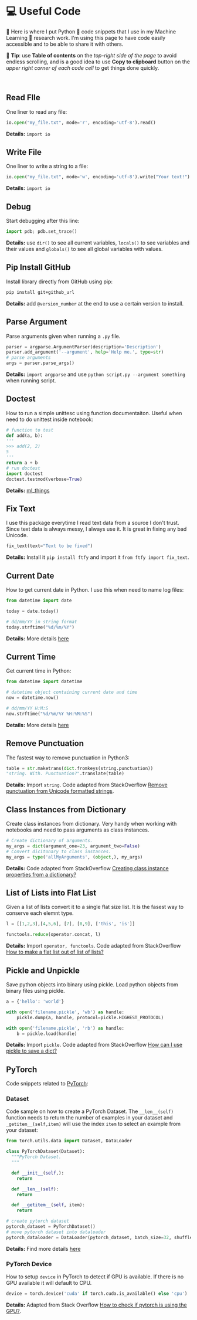 # **:computer: Useful Code**


:mag_right:  Here is where I put Python :snake: code snippets that I use in my Machine Learning :robot: research work. I'm using this page to have code easily accessible  and to be able to share it with others. 


:electric_plug: **Tip**: use **Table of contents** on the *top-right side of the page* to avoid endless scrolling, and is a good idea to use **Copy to clipboard** button on the *upper right corner of each code cell* to get things done quickly.

<br>


## **Read FIle**

One liner to read any file:

```python
io.open("my_file.txt", mode='r', encoding='utf-8').read()
```
**Details:** `import io`


## **Write File**

One liner to write a string to a file:

```python
io.open("my_file.txt", mode='w', encoding='utf-8').write("Your text!")
```
**Details:** `import io`


## **Debug**

Start debugging after this line: 
```python
import pdb; pdb.set_trace()
```
**Details:** use  `dir()` to see all current variables, `locals()` to see variables and their values and  `globals()` to see all global variables with values.


## **Pip Install GitHub**

Install library directly from GitHub using pip:
```bash
pip install git+github_url
```
**Details:** add `@version_number` at the end to use a certain version to install.


## **Parse Argument**
Parse arguments given when running a `.py` file.
```python
parser = argparse.ArgumentParser(description='Description')
parser.add_argument('--argument', help='Help me.', type=str)
# parse arguments
args = parser.parse_args()
```
**Details:** `import argparse` and use `python script.py --argument something` when running script.


## **Doctest**

How to run a simple unittesc using function documentaiton. Useful when need to do unittest inside notebook:
```python
# function to test
def add(a, b):
'''
>>> add(2, 2)
5
'''
return a + b
# run doctest
import doctest
doctest.testmod(verbose=True)
```
**Details:** [ml_things]()



## **Fix Text**

I use this package everytime I read text data from a source I don't trust. Since text data is always messy, I always use it. It is great in fixing any bad Unicode.

```python
fix_text(text="Text to be fixed")
```
**Details:** Install it `pip install ftfy` and import it `from ftfy import fix_text`.

## **Current Date**

How to get current date in Python. I use this when need to name log files:
```python
from datetime import date

today = date.today()

# dd/mm/YY in string format
today.strftime("%d/%m/%Y")
```
**Details:** More details [here](https://www.programiz.com/python-programming/datetime/current-datetime)


## **Current Time**

Get current time in Python:

```python
from datetime import datetime

# datetime object containing current date and time
now = datetime.now()

# dd/mm/YY H:M:S
now.strftime("%d/%m/%Y %H:%M:%S")
```
**Details:** More details [here](https://www.programiz.com/python-programming/datetime/current-datetime)



## **Remove Punctuation**

The fastest way to remove punctuation in Python3:

```python
table = str.maketrans(dict.fromkeys(string.punctuation))
"string. With. Punctuation?".translate(table) 
```
**Details:** Import `string`. Code adapted from StackOverflow [Remove punctuation from Unicode formatted strings](https://stackoverflow.com/questions/11066400/remove-punctuation-from-unicode-formatted-strings/11066687#11066687).


## **Class Instances from Dictionary**

Create class instances from dictionary. Very handy when working with notebooks and need to pass arguments as class instances.

```python
# Create dictionary of arguments.
my_args = dict(argument_one=23, argument_two=False)
# Convert dicitonary to class instances.
my_args = type('allMyArguments', (object,), my_args)
```

**Details:** Code adapted from StackOverflow [Creating class instance properties from a dictionary?](https://stackoverflow.com/a/1639215/11281368)


## **List of Lists into Flat List**

Given a list of lists convert it to a single flat size list. It is the fasest way to conserve each elemnt type.

```python
l = [[1,2,3],[4,5,6], [7], [8,9], ['this', 'is']]

functools.reduce(operator.concat, l)
```
**Details:** Import `operator, functools`. Code adapted from StackOverflow [How to make a flat list out of list of lists?](https://stackoverflow.com/a/45323085/11281368)


## **Pickle and Unpickle**

Save python objects into binary using pickle. Load python objects from binary files using pickle.

```python
a = {'hello': 'world'}

with open('filename.pickle', 'wb') as handle:
    pickle.dump(a, handle, protocol=pickle.HIGHEST_PROTOCOL)

with open('filename.pickle', 'rb') as handle:
    b = pickle.load(handle)
```
**Details:** Import `pickle`. Code adapted from StackOverflow [How can I use pickle to save a dict?](https://stackoverflow.com/a/11218504/11281368)


## **PyTorch**

Code snippets related to [PyTorch](https://pytorch.org/docs/stable/index.html):

### **Dataset**

Code sample on how to create a PyTorch Dataset. The `__len__(self)` function needs to return the number of examples in your dataset and `_getitem__(self,item)` will use the index `item` to select an example from your dataset:

```python
from torch.utils.data import Dataset, DataLoader

class PyTorchDataset(Dataset):
  """PyTorch Dataset.
  """

  def __init__(self,):
    return

  def __len__(self):
    return 

  def __getitem__(self, item):
    return

# create pytorch dataset
pytorch_dataset = PyTorchDataset()
# move pytorch dataset into dataloader
pytorch_dataloader = DataLoader(pytorch_dataset, batch_size=32, shuffle=True)
```
**Details:** Find more details [here](https://pytorch.org/tutorials/beginner/data_loading_tutorial.html)


### **PyTorch Device**

How to setup `device` in PyTorch to detect if GPU is available. If there is no GPU available it will default to CPU.

```python
device = torch.device('cuda' if torch.cuda.is_available() else 'cpu')
```
**Details:** Adapted from Stack Overflow [How to check if pytorch is using the GPU?](https://stackoverflow.com/questions/48152674/how-to-check-if-pytorch-is-using-the-gpu).

<br>
